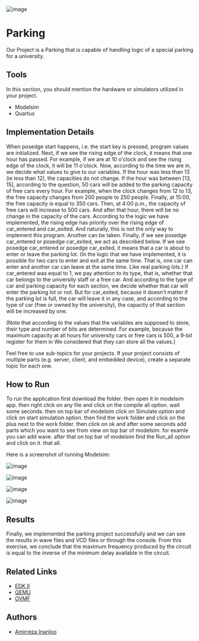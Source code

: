 
![image](https://github.com/oAmirrezao/Digital_System_Design/assets/119684561/c8c27dce-f2e6-4e59-bcb7-64462d91dfd6)




# Parking

Our Project is a Parking that is capable of handling logic of a special parking for a university.


## Tools
In this section, you should mention the hardware or simulators utilized in your project.
- Modelsim
- Quartus


## Implementation Details

When posedge start happens, i.e. the start key is pressed, program values ​​are initialized.
Next, if we see the rising edge of the clock, it means that one hour has passed. For example, if we are at 10 o'clock and see the rising edge of the clock, it will be 11 o'clock.
Now, according to the time we are in, we decide what values ​​to give to our variables. If the hour was less than 13 (ie less than 12), the capacities do not change. If the hour was between [13, 15], according to the question, 50 cars will be added to the parking capacity of free cars every hour. For example, when the clock changes from 12 to 13, the free capacity changes from 200 people to 250 people. Finally, at 15:00, the free capacity is equal to 350 cars. Then, at 4:00 p.m., the capacity of free cars will increase to 500 cars. And after that hour, there will be no change in the capacity of the cars.
According to the logic we have implemented, the rising edge has priority over the rising edge of car_entered and car_exited. And naturally, this is not the only way to implement this program. Another can be taken.
Finally, if we see posedge car_entered or posedge car_exited, we act as described below.
If we see posedge car_entered or posedge car_exited, it means that a car is about to enter or leave the parking lot. (In the logic that we have implemented, it is possible for two cars to enter and exit at the same time. That is, one car can enter and another car can leave at the same time. Like real parking lots.)
If car_entered was equal to 1, we pay attention to its type, that is, whether that car belongs to the university staff or a free car. And according to the type of car and parking capacity for each section, we decide whether that car will enter the parking lot or not.
But for car_exited, because it doesn't matter if the parking lot is full, the car will leave it in any case, and according to the type of car (free or owned by the university), the capacity of that section will be increased by one.

(Note that according to the values ​​that the variables are supposed to store, their type and number of bits are determined. For example, because the maximum capacity at all hours for university cars or free cars is 500, a 9-bit register for them in We considered that they can store all the values.)


Feel free to use sub-topics for your projects. If your project consists of multiple parts (e.g. server, client, and embedded device), create a separate topic for each one.

## How to Run

To run the application first download the folder. then open it in modelsim app. then right click on any file and click on the compile all option. wait some seconds. then on top bar of modelsim click on Simulate option and click on start simulation option. then find the work folder and click on the plus next to the work folder. then click on ok and after some seconds add parts which you want to see from view on top bar of modelsim. for examle you can add wave. after that on top bar of modelsim find the Run_all option and click on it. that all.

Here is a screenshot of running Modelsim:

![image](https://github.com/oAmirrezao/Digital_System_Design/assets/119684561/978f8285-1ed4-4f92-9cec-a59201c50e8d)

![image](https://github.com/oAmirrezao/Digital_System_Design/assets/119684561/9e976f68-e5c6-4f0f-bb9c-386fc6b02474)

![image](https://github.com/oAmirrezao/Digital_System_Design/assets/119684561/b75968df-bfe8-4e66-b4e5-043d7deee999)

![image](https://github.com/oAmirrezao/Digital_System_Design/assets/119684561/5e94c8ba-63f1-467c-b387-43b2d251aae1)




## Results
Finally, we implemented the parking project successfully and we can see the results in wave files and VCD files or through the console.
From this exercise, we conclude that the maximum frequency produced by the circuit is equal to the inverse of the minimum delay available in the circuit. 




## Related Links
 - [EDK II](https://github.com/tianocore/edk2)
 - [QEMU](https://www.qemu.org/)
 - [OVMF](https://github.com/tianocore/tianocore.github.io/wiki/OVMF)


## Authors
- [Amirreza Inanloo](https://github.com/oAmirrezao)
